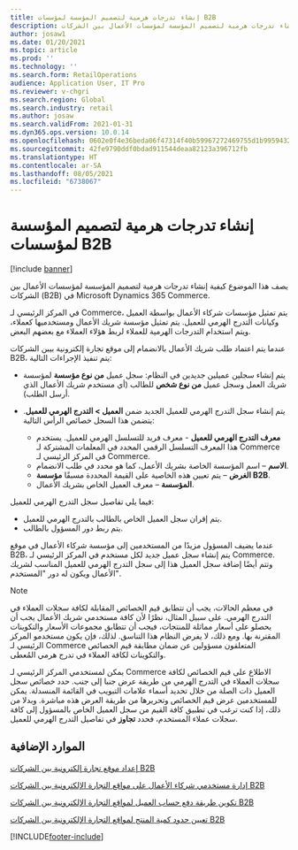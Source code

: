 ```yaml
---
title: إنشاء تدرجات هرمية لتصميم المؤسسة لمؤسسات B2B
description: يصف هذا الموضوع كيفية إنشاء تدرجات هرمية لتصميم المؤسسة لمؤسسات الأعمال بين الشركات (B2B).
author: josaw1
ms.date: 01/20/2021
ms.topic: article
ms.prod: ''
ms.technology: ''
ms.search.form: RetailOperations
audience: Application User, IT Pro
ms.reviewer: v-chgri
ms.search.region: Global
ms.search.industry: retail
ms.author: josaw
ms.search.validFrom: 2021-01-31
ms.dyn365.ops.version: 10.0.14
ms.openlocfilehash: 0602e0f4e36beda06f47314f40b59967272469755d1b9959432e86f407c098e7
ms.sourcegitcommit: 42fe9790ddf0bdad911544deaa82123a396712fb
ms.translationtype: HT
ms.contentlocale: ar-SA
ms.lasthandoff: 08/05/2021
ms.locfileid: "6738067"
---
```

# <a name="create-org-modeling-hierarchies-for-b2b-organizations"></a>إنشاء تدرجات هرمية لتصميم المؤسسة لمؤسسات B2B

[!include [banner](../../includes/banner.md)]

يصف هذا الموضوع كيفية إنشاء تدرجات هرمية لتصميم المؤسسة لمؤسسات الأعمال بين الشركات (B2B) في Microsoft Dynamics 365 Commerce.

في المركز الرئيسي لـ Commerce، يتم تمثيل مؤسسات شركاء الأعمال بواسطة العميل وكيانات التدرج الهرمي للعميل. يتم تمثيل مؤسسة شريك الأعمال ومستخدميها كعملاء، ويتم استخدام التدرجات الهرمية للعملاء لربط هؤلاء العملاء مع بعضهم البعض.

عندما يتم اعتماد طلب شريك الأعمال بالانضمام إلى موقع تجارة إلكترونية بيبن الشركات B2B، يتم تنفيذ الإجراءات التالية:

- يتم إنشاء سجلين عميلين جديدين في النظام: سجل عميل **من نوع مؤسسة** لمؤسسة شريك العمل وسجل عميل **من نوع شخص** للطالب (أي مستخدم شريك الأعمال الذي أرسل الطلب).
- يتم إنشاء سجل التدرج الهرمي للعميل الجديد ضمن **العميل \> التدرج الهرمي للعميل**. يتضمن هذا السجل خصائص الرأس التالية:

    - **معرف التدرج الهرمي للعميل** - معرف فريد للتسلسل الهرمي للعميل. يستخدم هذا المعرف التسلسل الرقمي المحدد في المعلمات المشتركة لـ Commerce في المركز الرئيسي لـ Commerce.
    - **الاسم** – اسم المؤسسة الخاصة بشريك الأعمل، كما هو محدد في طلب الانضمام.
    - **الغرض** – يتم تعيين هذه الخاصية على القيمة المحددة مسبقًا **مؤسسة B2B**.
    - **المؤسسة** – معرف العميل الخاص بشريك الأعمال.

فيما يلي تفاصيل سجل التدرج الهرمي للعميل:

- يتم إقران سجل العميل الخاص بالطالب بالتدرج الهرمي للعميل.
- يتم ربط دور المسؤول بالطالب.

عندما يضيف المسؤول مزيدًا من المستخدمين إلى مؤسسة شركاء الأعمال في موقع B2B، يتم إنشاء سجل عميل جديد لكل مستخدم في المركز الرئيسي لـ Commerce. وتتم أيضًا إضافة سجل العميل هذا إلى سجل التدرج الهرمي للعميل المناسب لشريك الأعمال ويكون له دور "المستخدم".

> [!NOTE]
> في معظم الحالات، يجب أن تتطابق قيم الخصائص المقابلة لكافة سجلات العملاء في التدرج الهرمي. على سبيل المثال، نظرًا لأن كافة مستخدمي شريك الأعمال يجب أن يحصلو على أسعار مماثلة للمنتجات، فيجب أن تتطابق مجموعات الأسعار والتكوينات المقترنة بها. ومع ذلك، لا يفرض النظام هذا التناسق. لذلك، فإن يكون مستخدمو المركز الرئيسي لـ Commerce المتعلقون مسؤولين عن ضمان مطابقة قيم الخصائص والتكوينات لكافة العملاء في تدرج هرمي المُعطى.

يمكن لمستخدمي المركز الرئيسي لـ Commerce الاطلاع على قيم الخصائص لكافة سجلات العملاء في التدرج الهرمي من طريقة عرض جنبا إلى جنب. حدد خصائص سجل العميل ذات الصلة من خلال تحديد أسماء علامات التبويب في القائمة المنسدلة. يمكن للمستخدمين عرض قيم الخصائص وتحريرها من طريقة العرض هذه مباشرة. وبدلا من ذلك، إذا كنت ترغب في تطبيق كافة القيم من سجل العميل الخاص بالمسؤول إلى كافة سجلات عملاء المستخدم، فحدد **تجاوز** في تفاصيل التدرج الهرمي للعميل.

## <a name="additional-resources"></a>الموارد الإضافية

[إعداد موقع تجارة إلكترونية بين الشركات B2B](set-up-b2b-site.md)

[إدارة مستخدمي شركاء الأعمال على مواقع التجارة الإلكترونية بين الشركات B2B](manage-b2b-users.md)

[تكوين طريقة دفع حساب العميل لمواقع التجارة الإلكترونية بين الشركات B2B](payment-method.md)

[تعيين حدود كمية المنتج لمواقع التجارة الإلكترونية بين الشركات B2B](quantity-limits.md)


[!INCLUDE[footer-include](../../includes/footer-banner.md)]